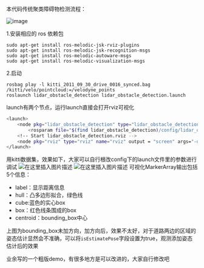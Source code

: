 
本代码传统聚类障碍物检测流程：

![image](https://user-images.githubusercontent.com/42265454/223046960-d721c7b7-c4ac-4431-98ae-bc0072e17686.png)


1.安装相应的 ros 依赖包
```
sudo apt-get install ros-melodic-jsk-rviz-plugins
sudo apt-get install ros-melodic-jsk-recognition-msgs
sudo apt-get install ros-melodic-autoware-msgs
sudo apt-get install ros-melodic-visualization-msgs
```

2.启动
```
rosbag play -l kitti_2011_09_30_drive_0016_synced.bag /kitti/velo/pointcloud:=/velodyne_points
roslaunch lidar_obstacle_detection lidar_obstacle_detection.launch
```
launch有两个节点，运行launch直接会打开rviz可视化

```bash
<launch>
    <node pkg="lidar_obstacle_detection" type="lidar_obstacle_detection_node" name="lidar_obstacle_detection_node" output="screen" />
        <rosparam file="$(find lidar_obstacle_detection)/config/lidar_obstacle_detection.yaml" command="load" />
    <!-- Start lidar_obstacle_detection.rviz -->
    <node pkg="rviz" type="rviz" name="rviz" output = "screen" args="-d $(find lidar_obstacle_detection)/rviz/lidar_obstacle_detection.rviz" required="true" />
</launch>
```

用kitti数据集，效果如下，大家可以自行根改config下的launch文件里的参数进行调试
![在这里插入图片描述](https://img-blog.csdnimg.cn/0df1b01937b141b0a2e04031cdf49859.png?x-oss-process=image/watermark,type_d3F5LXplbmhlaQ,shadow_50,text_Q1NETiBA5Y2O5bGx5Luk54uQ5Yay44CB,size_20,color_FFFFFF,t_70,g_se,x_16)
![在这里插入图片描述](https://img-blog.csdnimg.cn/e1bc58466d094f3dbabb49aa5f493b57.png#pic_center)
可视化MarkerArray输出包括5个信息：
- label：显示距离信息
- hull：凸多边形拟合，绿色线
- cube:蓝色的实心box
- box：红色线条围成的box
- centroid：bounding_box中心

上图为bounding_box未加方向，加方向后，效果不太好，对于道路两边的区域的姿态估计显然会不准确，可以将`isEstimatePose`字段设置为true，观测添加姿态估计后的效果

业余写的一个粗版demo，有很多地方是可以改进的，大家自行修改吧
